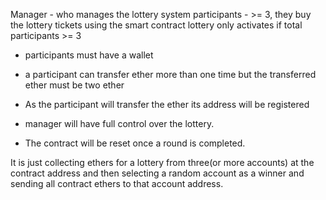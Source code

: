 Manager - who manages the lottery system 
participants - >= 3, they buy the lottery tickets using the smart contract
lottery only activates if total participants >= 3

- participants must have a wallet
- a participant can transfer ether more than one time but the transferred ether must be two ether
- As the participant will transfer the ether its address will be registered
- manager will have full control over the lottery.

- The contract will be reset once a round is completed.

It is just collecting ethers for a lottery from three(or more accounts) at the 
contract address and then selecting a random account as a winner and sending
all contract ethers to that account address.